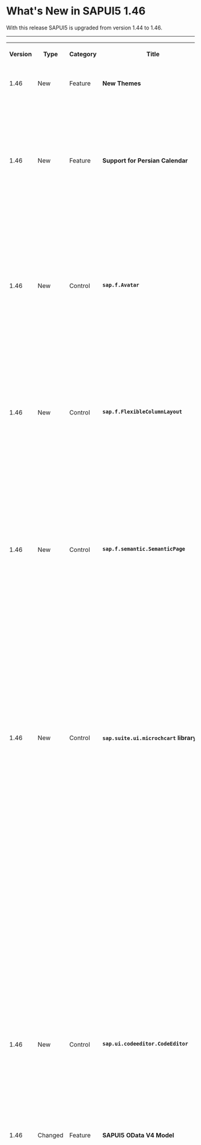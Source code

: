 <!-- loio6307539826e946eda7b619f2e679569a -->

# What's New in SAPUI5 1.46

With this release SAPUI5 is upgraded from version 1.44 to 1.46.

** **


<table>
<tr>
<th valign="top">

Version



</th>
<th valign="top">

Type



</th>
<th valign="top">

Category



</th>
<th valign="top">

Title



</th>
<th valign="top">

Description



</th>
<th valign="top">

Action



</th>
<th valign="top">

Available as of



</th>
</tr>
<tr>
<td valign="top">

 1.46 



</td>
<td valign="top">

 New 



</td>
<td valign="top">

 Feature 



</td>
<td valign="top">

 **New Themes** 



</td>
<td valign="top">

**New Themes**

The High Contrast White \(HCW\) and High Contrast Black \(HCB\) themes \(`sap_belize_hcw` / `sap_belize_hcb`\) are now delivered with all SAP Fiori-related libraries. They offer a better visual experience for people with visual impairments. For more information, see [Accessibility](../04_Essentials/accessibility-322f55d.md).

<sub>New•Feature•Info Only•1.46</sub>



</td>
<td valign="top">

 Info Only



</td>
<td valign="top">

2017-05-04



</td>
</tr>
<tr>
<td valign="top">

 1.46 



</td>
<td valign="top">

 New 



</td>
<td valign="top">

 Feature 



</td>
<td valign="top">

 **Support for Persian Calendar** 



</td>
<td valign="top">

**Support for Persian Calendar**

All our controls now support the Persian calendar. The Persian calendar is also sometimes referred to as "Solar Hijri", "Iranian" or "Farsi" calendar.

The Persian calendar year begins around March 21st of each Gregorian year and ends at around March 20th of the following year. To convert the Persian calendar years into the equivalent Gregorian year, add 621 or 622 years to the Persian calendar year depending on whether the Persian calendar year has begun or not.

 ![](images/WhatsNew_146_Persian_Calendar_bbe5a6a.png) 

<sub>New•Feature•Info Only•1.46</sub>



</td>
<td valign="top">

 Info Only 



</td>
<td valign="top">

2017-05-04



</td>
</tr>
<tr>
<td valign="top">

 1.46 



</td>
<td valign="top">

 New 



</td>
<td valign="top">

 Control 



</td>
<td valign="top">

 **`sap.f.Avatar`** 



</td>
<td valign="top">

**`sap.f.Avatar`**

**`sap.f.Avatar`** is an SAP Fiori 2.0 image-like control that has different display options for representing images, initials, and icons. It allows the usage of different content, shapes, and sizes depending on the use case.

 ![](images/WhatsNew_146_Avatar1_b6de75d.png) 

There are several predefined sizes, as well as an option to set a custom size.

 ![](images/WhatsNew_146_Avatar2_9127c43.png) 

For more information, see the [API Reference](https://ui5.sap.com/#/api/sap.f.Avatar) and the [Sample](https://ui5.sap.com/#/entity/sap.m.Avatar/sample/sap.m.sample.Avatar).

<sub>New•Control•Info Only•1.46</sub>



</td>
<td valign="top">

 Info Only 



</td>
<td valign="top">

2017-05-04



</td>
</tr>
<tr>
<td valign="top">

 1.46 



</td>
<td valign="top">

 New 



</td>
<td valign="top">

 Control 



</td>
<td valign="top">

 **`sap.f.FlexibleColumnLayout`** 



</td>
<td valign="top">

**`sap.f.FlexibleColumnLayout`**

This control represents the new SAP Fiori 2.0 base layout for an app. It implements the master-detail-detail paradigm by displaying up to three pages in separate columns. The columns are referred to as `Begin`, `Mid`, and `End`, and their width is variable depending on the current layout.

There are several possible layouts that can be changed with the control's API, and also by the user with navigation arrows.

 ![](images/WhatsNew_146_FlexibleColumnLayout_2d2dc78.png) 

For more information, see [Building an App with the Flexible Column Layout and Related Classes](../10_More_About_Controls/building-an-app-with-the-flexible-column-layout-and-related-classes-59a0e11.md), the [API Reference](https://ui5.sap.com/#/api/sap.f.FlexibleColumnLayout), and the [Sample](https://ui5.sap.com/#/entity/sap.f.FlexibleColumnLayout/sample/sap.f.sample.FlexibleColumnLayoutSimple).

<sub>New•Control•Info Only•1.46</sub>



</td>
<td valign="top">

 Info Only 



</td>
<td valign="top">

2017-05-04



</td>
</tr>
<tr>
<td valign="top">

 1.46 



</td>
<td valign="top">

 New 



</td>
<td valign="top">

 Control 



</td>
<td valign="top">

 **`sap.f.semantic.SemanticPage`** 



</td>
<td valign="top">

**`sap.f.semantic.SemanticPage`**

This new SAP Fiori 2.0 control represents an enhanced `sap.f.DynamicPage` that contains controls with semantic-specific meaning. You can set different actions using the available aggregations, and the `sap.f.semantic.SemanticPage` will automatically position them in dedicated sections of the title or the footer of the page, facilitating the implementation of the SAP Fiori 2.0 design guidelines.

   
  
**Different types of actions in the title positioned in a predefined order**

 ![](images/WhatsNew_146_SemanticPage1_12fc656.png "Different types of actions in the title positioned in a
									predefined order") 

   
  
**Different types of actions in the footer’s right and left areas, positioned in a predefined order**

 ![](images/WhatsNew_146_SemanticPage2_57b825f.png "Different types of actions in the footer’s right and left
									areas, positioned in a predefined order") 

For more information, see the [API Reference](https://ui5.sap.com/#/api/sap.f.semantic.SemanticPage) and the [Sample](https://ui5.sap.com/#/entity/sap.f.semantic.SemanticPage/sample/sap.f.sample.SemanticPageFreeStyle).

<sub>New•Control•Info Only•1.46</sub>



</td>
<td valign="top">

 Info Only 



</td>
<td valign="top">

2017-05-04



</td>
</tr>
<tr>
<td valign="top">

 1.46 



</td>
<td valign="top">

 New 



</td>
<td valign="top">

 Control 



</td>
<td valign="top">

 **`sap.suite.ui.microchcart` library** 



</td>
<td valign="top">

**`sap.suite.ui.microchcart` library**

The following new, interactive charts are available and have been designed especially for analytical applications:

-   The `sap.suite.ui.microchcart.InteractiveDonutChart` control visualizes the data \(only positive values\) as segments of a donut and provides the corresponding details as a legend in the control. You can interact with both the legend and the donut for selection actions that are synchronized between the legend and the donut.

     ![](images/WhatsNew_146_Interactive_Donut_6b80911.png) 

    For more information, see the [API Reference](https://ui5.sap.com/#/api/sap.suite.ui.microchart.InteractiveDonutChart) and the [Sample](https://ui5.sap.com/#/entity/sap.suite.ui.microchart.InteractiveDonutChart/sample/sap.suite.ui.microchart.sample.InteractiveDonutChart).

-   The `sap.suite.ui.microchcart.InteractiveBarChart` control visualizes the data as horizontal bars upon which the user can interact for actions based on the selection. The data can be displayed as a positive or negative value with a divider for separating these values.

     ![](images/WhatsNew_146_Interactive_Bar_Chart_a25b069.png) 

    For more information, see the [API Reference](https://ui5.sap.com/#/api/sap.suite.ui.microchart.InteractiveBarChart) and the [Sample](https://ui5.sap.com/#/entity/sap.suite.ui.microchart.InteractiveBarChart/sample/sap.suite.ui.microchart.sample.InteractiveBarChart).

-   The `sap.suite.ui.microchcart.InteractiveLineChart` control visualizes the data with connected points of a continuous set of dates or events with which the user can interact and trigger selection actions. The data can be displayed as a positive or negative value or both. The divider for separating these values changes respective to the values.

     ![](images/WhatsNew_146_Interactive_Line_Chart_527460b.png) 

    For more information, see the [API Reference](https://ui5.sap.com/#/api/sap.suite.ui.microchart.InteractiveLineChart) and the [Sample](https://ui5.sap.com/#/entity/sap.suite.ui.microchart.InteractiveLineChart/sample/sap.suite.ui.microchart.sample.InteractiveLineChart).


<sub>New•Control•Info Only•1.46</sub>



</td>
<td valign="top">

 Info Only 



</td>
<td valign="top">

2017-05-04



</td>
</tr>
<tr>
<td valign="top">

 1.46 



</td>
<td valign="top">

 New 



</td>
<td valign="top">

 Control 



</td>
<td valign="top">

 **`sap.ui.codeeditor.CodeEditor`** 



</td>
<td valign="top">

**`sap.ui.codeeditor.CodeEditor`**

You can use this control to visualize source code of various types, with syntax highlighting and line numbers, in edit and read-only mode, for example, in scenarios where you want the user to inspect and edit source code. The `CodeEditor` is a wrapper control for the open-source *Ace* code editor \(see [https://ace.c9.io](https://ace.c9.io)\). For more information, see the [API Reference](https://ui5.sap.com/#/api/sap.ui.codeeditor.CodeEditor) and the [Sample](https://ui5.sap.com/#/entity/sap.ui.codeeditor.CodeEditor/sample/sap.ui.codeeditor.sample.CodeEditor).

<sub>New•Control•Info Only•1.46</sub>



</td>
<td valign="top">

 Info Only 



</td>
<td valign="top">

2017-05-04



</td>
</tr>
<tr>
<td valign="top">

 1.46 



</td>
<td valign="top">

 Changed 



</td>
<td valign="top">

 Feature 



</td>
<td valign="top">

 **SAPUI5 OData V4 Model** 



</td>
<td valign="top">

**SAPUI5 OData V4 Model**

The new version of the SAPUI5 OData V4 model now supports the following features:

-   Changing query options on `sap.ui.model.odata.v4.ODataListBinding` and `sap.ui.model.odata.v4.ODataContextBinding`

-   Requesting `$count` system query option on `sap.ui.model.odata.v4.ODataListBinding`

-   Accessing value lists

-   Forwarding the `$search` system query option

-   Branching from OData V4 model into metadata using the hash \(`#`\) character \(see [sap.ui.model.odata.v4.Context\#getObject\(\)](https://ui5.sap.com/#/api/sap.ui.model.odata.v4.ODataModel/methods/createBindingContext)\) in `template:with`


> ### Caution:  
> **Incompatibility Due to Bug Fix**
> 
> The following bug has been reported: If you call the [sap.ui.model.odata.v4.Context\#getObject\(\)](https://ui5.sap.com/#/api/sap.ui.model.odata.v4.Context/methods/getObject) or the [sap.ui.model.odata.v4.Context\#requestObject\(\)](https://ui5.sap.com/#/api/sap.ui.model.odata.v4.Context/methods/requestObject) methods without a parameter, the expected and documented behavior is that the same result is returned as if the parameter `sPath=""` had been specified. Due to the bug, however, the return value wraps the expected output that can then only be accessed via `.value[0]`, for example `oContext.getObject().value[0]`.
> 
> **If you have used this workaround, your application will break starting with SAPUI5 version 1.44.7.**
> 
> **Solution**: If your application needs to run with both the fixed and unfixed versions of SAPUI5, specify the `sPath=""` parameter, for `sPath` parameter. In both cases, you **must not** use the workaround with `.value[0]` any longer.

> ### Restriction:  
> Due to the limited feature scope of this version of the SAPUI5 OData V4 model, check that all required features are in place before developing applications. Check the detailed documentation of the features, as certain parts of a feature may be missing. While we aim to be compatible with existing controls, some controls might not work due to small incompatibilities compared to `sap.ui.model.odata.(v2.)ODataModel`, or due to missing features in the model \(such as tree binding\). This also applies to Smart Controls \(`sap.ui.comp` library\) and SAP Fiori Elements that do not support the SAPUI5 OData V4 model, as well as controls such as `TreeTable` and `AnalyticalTable`, which are not supported together with the SAPUI5 OData V4 model. The interface for applications has been changed for easier and more efficient use of the model. For a summary of these changes, see [Changes Compared to OData V2 Model](../04_Essentials/changes-compared-to-odata-v2-model-abd4d7c.md).

For more information, see [OData V4 Model](../04_Essentials/odata-v4-model-5de13cf.md), the [API Reference](https://ui5.sap.com/#/api/sap.ui.model.odata.v4), and the [sample](https://ui5.sap.com/#/entity/sap.ui.model.odata.v4.ODataModel).

<sub>Changed•Feature•Info Only•1.46</sub>



</td>
<td valign="top">

 Info Only 



</td>
<td valign="top">

2017-05-04



</td>
</tr>
<tr>
<td valign="top">

 1.46 



</td>
<td valign="top">

 Changed 



</td>
<td valign="top">

 Feature 



</td>
<td valign="top">

 **OData V2 Model** 



</td>
<td valign="top">

**OData V2 Model**

For OData V2 models, the V2 annotation `sap:aggregation-role=”dimension”` is now converted into V4 annotation `"com.sap.vocabularies.Analytics.v1.Dimension" : { "Bool" : "true" }`.

V2 annotation `sap:aggregation-role="measure"` is now converted into V4 annotation `"com.sap.vocabularies.Analytics.v1.Measure" : { "Bool" : "true" }`.

For more information, see [Meta Model for OData V2](../04_Essentials/odata-v2-model-6c47b2b.md#loio341823349ed04df1813197f2a0d71db2) and the [API Reference](https://ui5.sap.com/#/api/sap.ui.model.odata.ODataMetaModel).

<sub>Changed•Feature•Info Only•1.46</sub>



</td>
<td valign="top">

 Info Only 



</td>
<td valign="top">

2017-05-04



</td>
</tr>
<tr>
<td valign="top">

 1.46 



</td>
<td valign="top">

 Changed 



</td>
<td valign="top">

 Feature 



</td>
<td valign="top">

 **One Page Acceptance Tests \(OPA5\)** 



</td>
<td valign="top">

**One Page Acceptance Tests \(OPA5\)**

The new `LabelFor` matcher checks if a given control is associated with the `sap.m.Label` control by their `labelFor` property. You can use it when searching by the text property or by the `i18n` key of the `sap.m.Label` control. For more information, see [Cookbook for OPA5](../04_Essentials/cookbook-for-opa5-ce4b180.md), the [API Reference](https://ui5.sap.com/#/api/sap.ui.test.matchers.LabelFor), and the [Sample](https://ui5.sap.com/#/entity/sap.ui.test.matchers/sample/sap.ui.core.sample.matcher.LabelFor).

<sub>Changed•Feature•Info Only•1.46</sub>



</td>
<td valign="top">

 Info Only 



</td>
<td valign="top">

2017-05-04



</td>
</tr>
<tr>
<td valign="top">

 1.46 



</td>
<td valign="top">

 Changed 



</td>
<td valign="top">

 Feature 



</td>
<td valign="top">

 **UI Adaptation at Runtime \(RTA\): SAP Fiori 2.0 design** 



</td>
<td valign="top">

**UI Adaptation at Runtime \(RTA\): SAP Fiori 2.0 design**

RTA with the SAP Fiori 2.0 design provides a fresh look and better user experience for key users when adapting the UI. For more information, see [SAPUI5 Flexibility: Enable Your App for UI Adaptation](../05_Developing_Apps/sapui5-flexibility-enable-your-app-for-ui-adaptation-f1430c0.md).

 ![](images/WhatsNew_146_RTA_dcde323.png) 

<sub>Changed•Feature•Info Only•1.46</sub>



</td>
<td valign="top">

 Info Only 



</td>
<td valign="top">

2017-05-04



</td>
</tr>
<tr>
<td valign="top">

 1.46 



</td>
<td valign="top">

 Changed 



</td>
<td valign="top">

 Control 



</td>
<td valign="top">

 **`sap.gantt`** 



</td>
<td valign="top">

**`sap.gantt`**

-   **Timeline Zooming with Mouse Wheel**: When you hover the mouse over a specific location in the chart area, you can scroll the mouse wheel while holding the  [Ctrl\] + [Shift\]  keys to zoom in and out using the mouse pointer location as the zoom center.

-   **Zoom Strategies Enhanced**: The zoom strategies have been enhanced to allow for flexible zooming control. The interface includes a base class of `AxisTimeStrategyBase` and three default implementations. For more information, see the [API Reference](https://ui5.sap.com/#/api/sap.gantt.axistime.AxisTimeStrategyBase) and the [Sample](https://ui5.sap.com/#/entity/sap.gantt.GanttChartContainer/sample/sap.gantt.sample.BasicGanttChart).

-   **Automatic Scrolling**: When you drag a shape near the border of the Gantt chart, the timeline automatically scrolls to follow the shape position. The scrolling works both horizontally and vertically.


<sub>Changed•Control•Info Only•1.46</sub>



</td>
<td valign="top">

 Info Only 



</td>
<td valign="top">

2017-05-04



</td>
</tr>
<tr>
<td valign="top">

 1.46 



</td>
<td valign="top">

 Changed 



</td>
<td valign="top">

 Control 



</td>
<td valign="top">

 **`sap.m.ComboBox`** 



</td>
<td valign="top">

**`sap.m.ComboBox`**

-   The value state error message is now visible above all list items in the dropdown list of the `sap.m.ComboBox`. This improves the usability on mobile devices \(tablets and phones\).

-   When the `ComboBox` displays two columns \(for example, key and value\), you can search and filter for matching strings in both columns. This is enabled with the `filterSecondaryValues` property. For more information, see the [API Reference](https://ui5.sap.com/#/api/sap.m.ComboBox/methods/getFilterSecondaryValues) and the [Sample](https://ui5.sap.com/#/entity/sap.m.ComboBox/sample/sap.m.sample.ComboBoxSearchBoth).


<sub>Changed•Control•Info Only•1.46</sub>



</td>
<td valign="top">

 Info Only 



</td>
<td valign="top">

2017-05-04



</td>
</tr>
<tr>
<td valign="top">

 1.46 



</td>
<td valign="top">

 Changed 



</td>
<td valign="top">

 Control 



</td>
<td valign="top">

 **`sap.m.DatePicker`** 



</td>
<td valign="top">

**`sap.m.DatePicker`**

We have introduced a new `navigate` event. While navigating in the calendar popup of the `sap.m.DatePicker`, you can now receive an event containing the first and the last dates that are currently visible. You can use this information for lazy loading of special dates. For more information, see the [API Reference](https://ui5.sap.com/#/api/sap.m.DatePicker/events/navigate).

<sub>Changed•Control•Info Only•1.46</sub>



</td>
<td valign="top">

 Info Only 



</td>
<td valign="top">

2017-05-04



</td>
</tr>
<tr>
<td valign="top">

 1.46 



</td>
<td valign="top">

 Changed 



</td>
<td valign="top">

 Control 



</td>
<td valign="top">

 **`sap.m.GenericTile`** 



</td>
<td valign="top">

**`sap.m.GenericTile`**

The new `Actions` `scope` property was added to provide an editing option for the `GenericTile` control when included on a Web page, for example, on the SAP Fiori launchpad. It is aligned explicitly with the interaction design of the SAP Fiori launchpad’s *Edit* mode. Both the `sap.m.GenericTile` and `sap.m.SlideTile` controls have been extended with this feature. You use the new `scope` property to switch the visual representation of the `GenericTile` or `SlideTile` on a Web page from the `Display` scope to the `Actions` scope. For more information, see the [API Reference](https://ui5.sap.com/#/api/sap.m.GenericTile) and the [Sample](https://ui5.sap.com/#/entity/sap.m.GenericTile/sample/sap.m.sample.GenericTileLineMode).

<sub>Changed•Control•Info Only•1.46</sub>



</td>
<td valign="top">

 Info Only 



</td>
<td valign="top">

2017-05-04



</td>
</tr>
<tr>
<td valign="top">

 1.46 



</td>
<td valign="top">

 Changed 



</td>
<td valign="top">

 Control 



</td>
<td valign="top">

 **`sap.m.Input`** 



</td>
<td valign="top">

**`sap.m.Input`**

**`sap.m.Input`** and all inheriting controls now allow filtering and searching in two or more columns. Matching is done only on the initial character and the matching sequence is displayed in bold in the suggestion list.

 ![](images/WhatsNew_146_Input_f31e644.png) 

For more information, see the [Sample](https://ui5.sap.com/#/entity/sap.m.Input/sample/sap.m.sample.InputAssistedTwoValues).

<sub>Changed•Control•Info Only•1.46</sub>



</td>
<td valign="top">

 Info Only 



</td>
<td valign="top">

2017-05-04



</td>
</tr>
<tr>
<td valign="top">

 1.46 



</td>
<td valign="top">

 Changed 



</td>
<td valign="top">

 Control 



</td>
<td valign="top">

 **`sap.m.MessageBox`** 



</td>
<td valign="top">

**`sap.m.MessageBox`**

**`sap.m.MessageBox`** can now hold and display formatted text \(`sap.m.FormattedText`\) and JSON content. This allows you to display message boxes with complex content. For more information, see the [Sample](https://ui5.sap.com/#/entity/sap.m.MessageBox/sample/sap.m.sample.MessageBoxInfo).

<sub>Changed•Control•Info Only•1.46</sub>



</td>
<td valign="top">

 Info Only 



</td>
<td valign="top">

2017-05-04



</td>
</tr>
<tr>
<td valign="top">

 1.46 



</td>
<td valign="top">

 Changed 



</td>
<td valign="top">

 Control 



</td>
<td valign="top">

 **`sap.m.MultiComboBox`** 



</td>
<td valign="top">

**`sap.m.MultiComboBox`**

The delay for text validation in the `sap.m.MultiComboBox` has been changed in order to react correctly to special inputs in non-Latin languages \(for example, Chinese\).

<sub>Changed•Control•Info Only•1.46</sub>



</td>
<td valign="top">

 Info Only 



</td>
<td valign="top">

2017-05-04



</td>
</tr>
<tr>
<td valign="top">

 1.46 



</td>
<td valign="top">

 Changed 



</td>
<td valign="top">

 Control 



</td>
<td valign="top">

 **`sap.m.MultiInput`** 



</td>
<td valign="top">

**`sap.m.MultiInput`**

**`sap.m.MultiInput`** has been refactored to improve performance and accessibility. The `tokenChange()` event is deprecated and replaced with the new `tokenUpdate()`. For more information, see the [API Reference](https://ui5.sap.com/#/api/sap.m.MultiInput/events/tokenUpdate).

<sub>Changed•Control•Info Only•1.46</sub>



</td>
<td valign="top">

 Info Only 



</td>
<td valign="top">

2017-05-04



</td>
</tr>
<tr>
<td valign="top">

 1.46 



</td>
<td valign="top">

 Changed 



</td>
<td valign="top">

 Control 



</td>
<td valign="top">

 **`sap.m.NotificationListItem / sap.m.NotificationListGroup`** 



</td>
<td valign="top">

**`sap.m.NotificationListItem / sap.m.NotificationListGroup`**

We have implemented several new features:

-   When the maximum number of notifications is reached, a message is shown on the bottom of the `NotificationListGroup` notifying the user about additional notifications that are hidden.

     ![](images/WhatsNew_146_NotificationListMore_4387085.png) 

-   Action buttons have been moved from the footer of the `NotificationListItem` to the header to improve usability.

     ![](images/WhatsNew_146_NoficiationActions_2b1c9e0.png) 


For more information, see the samples [Notification List Item](https://ui5.sap.com/#/entity/sap.m.NotificationListItem/sample/sap.m.sample.NotificationListItem) and [Notification List Group with Max Number of Notifications Reached](https://ui5.sap.com/#/entity/sap.m.NotificationListGroup/sample/sap.m.sample.MaxNumberOfNotificationsReached). 

<sub>Changed•Control•Info Only•1.46</sub>



</td>
<td valign="top">

 Info Only 



</td>
<td valign="top">

2017-05-04



</td>
</tr>
<tr>
<td valign="top">

 1.46 



</td>
<td valign="top">

 Changed 



</td>
<td valign="top">

 Control 



</td>
<td valign="top">

 **`sap.m.PlanningCalendar`** 



</td>
<td valign="top">

**`sap.m.PlanningCalendar`**

We have introduced a new `rowHeaderClick` event. You can now receive an event when a row header of the `sap.m.PlanningCalendar` is clicked. For more information, see the [API Reference](https://ui5.sap.com/#/api/sap.m.PlanningCalendar/events/rowHeaderClick).

<sub>Changed•Control•Info Only•1.46</sub>



</td>
<td valign="top">

 Info Only 



</td>
<td valign="top">

2017-05-04



</td>
</tr>
<tr>
<td valign="top">

 1.46 



</td>
<td valign="top">

 Changed 



</td>
<td valign="top">

 Control 



</td>
<td valign="top">

 **`sap.m.QuickView / sap.m.QuickViewCard`** 



</td>
<td valign="top">

**`sap.m.QuickView / sap.m.QuickViewCard`**

**`sap.m.QuickView`** and **`sap.m.QuickViewCard`** have a new parameter called `navOrigin` that improves the navigation when you use data binding. The new parameter is set in the `navigate` and `afterNavigate` events and holds a link to the originating card. For more information, see the [API Reference](https://ui5.sap.com/#/api/sap.m.QuickViewBase/events/afterNavigate).

<sub>Changed•Control•Info Only•1.46</sub>



</td>
<td valign="top">

 Info Only 



</td>
<td valign="top">

2017-05-04



</td>
</tr>
<tr>
<td valign="top">

 1.46 



</td>
<td valign="top">

 Changed 



</td>
<td valign="top">

 Control 



</td>
<td valign="top">

 **`sap.m.Slider / sap.m.RangeSlider`** 



</td>
<td valign="top">

**`sap.m.Slider / sap.m.RangeSlider`**

**`sap.m.Slider`** and **`sap.m.RangeSlider`** can display labels for tick marks. The labels are defined and represented as a `sap.m.ResponsiveScale`, which is logically decoupled from the slider. For more information, see the [API Reference](https://ui5.sap.com/#/api/sap.m.ResponsiveScale) and the [Sample](https://ui5.sap.com/#/entity/sap.m.Slider/sample/sap.m.sample.Slider).

 ![](images/WhatsNew_146_Slider_b11c763.png) 

<sub>Changed•Control•Info Only•1.46</sub>



</td>
<td valign="top">

 Info Only 



</td>
<td valign="top">

2017-05-04



</td>
</tr>
<tr>
<td valign="top">

 1.46 



</td>
<td valign="top">

 Changed 



</td>
<td valign="top">

 Control 



</td>
<td valign="top">

 **`sap.m.Table`** 



</td>
<td valign="top">

**`sap.m.Table`**

Screen reader support for `sap.m.Table` has been improved. For more information, see the [API Reference](https://ui5.sap.com/#/api/sap.m.Table).

<sub>Changed•Control•Info Only•1.46</sub>



</td>
<td valign="top">

 Info Only 



</td>
<td valign="top">

2017-05-04



</td>
</tr>
<tr>
<td valign="top">

 1.46 



</td>
<td valign="top">

 Changed 



</td>
<td valign="top">

 Control 



</td>
<td valign="top">

 **`sap.m.UploadCollection`** 



</td>
<td valign="top">

**`sap.m.UploadCollection`**

To add an item to the upload list, you can also use drag & drop on your desktop or tablet. This feature is available in both the *Instant Upload* and *Upload Pending* scenarios. For more information, see the [API Reference](https://ui5.sap.com/#/api/sap.m.UploadCollection) and the [Samples](https://ui5.sap.com/#/entity/sap.m.UploadCollection).

<sub>Changed•Control•Info Only•1.46</sub>



</td>
<td valign="top">

 Info Only 



</td>
<td valign="top">

2017-05-04



</td>
</tr>
<tr>
<td valign="top">

 1.46 



</td>
<td valign="top">

 Changed 



</td>
<td valign="top">

 Control 



</td>
<td valign="top">

 **`sap.suite.ui.commons.Timeline`** 



</td>
<td valign="top">

**`sap.suite.ui.commons.Timeline`**

-   With the new `groupByType` property, you can group timeline posts by a time period. This includes grouping posts by year, quarter, month, week, or day. You can also specify a custom grouping function using the `setCustomGrouping` method.

-   Using the `lazyLoading` property, you can set the timeline to load new posts automatically as the user scrolls along the timeline axis.


 For more information, see the [API Reference](https://ui5.sap.com/#/api/sap.suite.ui.commons.Timeline) and the [Samples](https://ui5.sap.com/#/entity/sap.suite.ui.commons.Timeline). 

<sub>Changed•Control•Info Only•1.46</sub>



</td>
<td valign="top">

 Info Only 



</td>
<td valign="top">

2017-05-04



</td>
</tr>
<tr>
<td valign="top">

 1.46 



</td>
<td valign="top">

 Changed 



</td>
<td valign="top">

 Control 



</td>
<td valign="top">

 **`sap.ui.comp` \(smart controls\)** 



</td>
<td valign="top">

**`sap.ui.comp` \(smart controls\)**

The samples in the Demo Kit have been enhanced for the `SmartField`, `SmartLink` , and `FilterBar` controls.

<sub>Changed•Control•Info Only•1.46</sub>



</td>
<td valign="top">

 Info Only 



</td>
<td valign="top">

2017-05-04



</td>
</tr>
<tr>
<td valign="top">

 1.46 



</td>
<td valign="top">

 Changed 



</td>
<td valign="top">

 Control 



</td>
<td valign="top">

 **`sap.ui.comp.smartfield.SmartField`** 



</td>
<td valign="top">

**`sap.ui.comp.smartfield.SmartField`**

-   Numeric values for annotation `sap:display-format` or `com.sap.vocabularies.Common.v1.IsDigitSequence` \(v4 annotation\) are now displayed without leading zeros, if the annotation is of type `string` and `sap:display-format="NonNegative"`.

-   Email, phone number, and URL annotations are now supported \(`com.sap.vocabularies.Communication.v1.IsEmailAddress`, `com.sap.vocabularies.Communication.v1.IsPhoneNumber`, `Org.OData.Core.V1.IsUrl`\). If you choose the relevant link for each of these annotations, it takes you directly to the required application , for example, the email application on your device for the email annotation.

-   `com.sap.vocabularies.Common.v1.ValueListWithFixedValues` is now supported \(v4 annotation\) and replaces the existing v2 annotation `sap:value-list="fixed-values"`.


For more information, see the [API Reference](https://ui5.sap.com/#/api/sap.ui.comp.smartfield.SmartField) and the [Samples](https://ui5.sap.com/#/entity/sap.ui.comp.smartfield.SmartField/samples).

<sub>Changed•Control•Info Only•1.46</sub>



</td>
<td valign="top">

 Info Only 



</td>
<td valign="top">

2017-05-04



</td>
</tr>
<tr>
<td valign="top">

 1.46 



</td>
<td valign="top">

 Changed 



</td>
<td valign="top">

 Control 



</td>
<td valign="top">

 **`sap.ui.comp.SmartFilterBar`** 



</td>
<td valign="top">

**`sap.ui.comp.SmartFilterBar`**

`DateRangeType` now allows for a more sophisticated handling of dates by providing a popover for the field with additional functions, such as a typeahead feature.

 ![](images/WhatsNew_146_SmartFilterBar_29921c4.png) 

For more information, see the [API Reference](https://ui5.sap.com/#/api/sap.ui.comp.smartfilterbar.SmartFilterBar) and the [Samples](https://ui5.sap.com/#/entity/sap.ui.comp.smartcontrols).

<sub>Changed•Control•Info Only•1.46</sub>



</td>
<td valign="top">

 Info Only 



</td>
<td valign="top">

2017-05-04



</td>
</tr>
<tr>
<td valign="top">

 1.46 



</td>
<td valign="top">

 Changed 



</td>
<td valign="top">

 Control 



</td>
<td valign="top">

 **`sap.ui.comp.SmartLink`** 



</td>
<td valign="top">

**`sap.ui.comp.SmartLink`**

You can now restore the previous state of a list of selected links under *Define Links*. For more information, see the [API Reference](https://ui5.sap.com/#/api/sap.ui.comp.navpopover.SmartLink) and the [Sample](https://ui5.sap.com/#/entity/sap.ui.comp.navpopover.SmartLink/sample/sap.ui.comp.sample.smartlink.example_08). 

<sub>Changed•Control•Info Only•1.46</sub>



</td>
<td valign="top">

 Info Only 



</td>
<td valign="top">

2017-05-04



</td>
</tr>
<tr>
<td valign="top">

 1.46 



</td>
<td valign="top">

 Changed 



</td>
<td valign="top">

 Control 



</td>
<td valign="top">

 **`sap.ui.comp.smarttable.SmartTable`** 



</td>
<td valign="top">

**`sap.ui.comp.smarttable.SmartTable`**

You can now highlight items, for example to indicate an error. For more information, see the [API Reference](https://ui5.sap.com/#/api/sap.ui.comp.smarttable.SmartTable).

<sub>Changed•Control•Info Only•1.46</sub>



</td>
<td valign="top">

 Info Only 



</td>
<td valign="top">

2017-05-04



</td>
</tr>
<tr>
<td valign="top">

 1.46 



</td>
<td valign="top">

 Changed 



</td>
<td valign="top">

 Control 



</td>
<td valign="top">

 **`sap.ui.layout.form.Form`** 



</td>
<td valign="top">

**`sap.ui.layout.form.Form`**

The samples in the Demo Kit have been improved.

<sub>Changed•Control•Info Only•1.46</sub>



</td>
<td valign="top">

 Info Only 



</td>
<td valign="top">

2017-05-04



</td>
</tr>
<tr>
<td valign="top">

 1.46 



</td>
<td valign="top">

 Changed 



</td>
<td valign="top">

 Control 



</td>
<td valign="top">

 **`sap.ui.table.*`** 



</td>
<td valign="top">

**`sap.ui.table.*`**

-   Keyboard navigation has been enhanced for *Edit* mode.

-   You can now define row-specific actions, such as navigation. The actions remain available on the right even when you scroll horizontally.


 For more information, see the [API Reference](https://ui5.sap.com/#/api/sap.ui.Table) and the [Sample](https://ui5.sap.com/#/entity/sap.ui.table.Table/sample/sap.ui.table.sample.RowAction). 

<sub>Changed•Control•Info Only•1.46</sub>



</td>
<td valign="top">

 Info Only 



</td>
<td valign="top">

2017-05-04



</td>
</tr>
<tr>
<td valign="top">

 1.46 



</td>
<td valign="top">

 Changed 



</td>
<td valign="top">

 SAP Fiori Elements 



</td>
<td valign="top">

 **SAP Fiori Elements** 



</td>
<td valign="top">

**SAP Fiori Elements**

**List Report and Object Page**

General Features:

-   Direct links from fields

    Using the `DataFieldWithIntentBasedNavigation` annotation, fields can now link directly to a specific action of a semantic object instead of using the smart link popup. For more information, see [Configuring External Navigation](../06_SAP_Fiori_Elements/configuring-external-navigation-1d4a0f9.md).

-   Navigation targets

    Table toolbar actions for intent-based navigation are now displayed or hidden based on the availability of the navigation target on the current platform.

-   Navigation at row level

    In grid and analytical tables, users can now navigate to the object page, at row level. The *Show Detail* button has been removed for these tables. For more information, see [Tables](../06_SAP_Fiori_Elements/tables-c0f6592.md).


Object Page View:

-   Performance optimization for side effects

    Previously, if no side effect annotation was specified, the whole object page was refreshed upon a change. Now, if there is no side effect annotation, the page is not refreshed automatically. This system behavior optimizes performance. For backward compatibility reasons, you have to enable the new system behavior in the application descriptor. For more information, see [Using Global Side Effects](../06_SAP_Fiori_Elements/using-global-side-effects-955ae31.md).

-   Form actions

    You can now add form actions to toolbars in object page facets. The following actions are supported:

    -   `DateFieldForActions`

    -   `DateFieldForIntentBasedNavigation`

    -   Custom actions using an extension point


    For more information, see [Adding Action Buttons to Forms in Sections](../06_SAP_Fiori_Elements/adding-action-buttons-to-forms-in-sections-e64efda.md) and [Adding Custom Actions Using Extension Points](../06_SAP_Fiori_Elements/adding-custom-actions-using-extension-points-7619517.md).

-   Contact information

    Quickviews with contact details can now also be displayed in forms and tables. For more information, see [Form Facet](../06_SAP_Fiori_Elements/form-facet-ff0ae0b.md).

-   Create and edit mode usability

    In create and edit draft mode, subitem object pages contain an *Apply* action in the footer. This action concludes the current create or edit activity, saves the draft, and navigates one step up in the object hierarchy. For more information, see [Draft Handling](../06_SAP_Fiori_Elements/draft-handling-ed9aa41.md).


List Report View:

-   Tree table

    You can now use tree tables in the list report page. Note that you can use this table type only in apps for ready-only scenarios. For more information, see [Tables](../06_SAP_Fiori_Elements/tables-c0f6592.md).


**Overview Pages \(OVP\)**

Overview pages have been enhanced with the following features:

-   **Custom Breakout Filters**

    You can now use custom breakout filters to add custom filters of your choice. You can also define custom controls for implementing custom filters. For more information, see [Configuring the Global Filter](../06_SAP_Fiori_Elements/configuring-the-global-filter-73d9693.md).

-   **Passing Sorting Parameters from OVP to an SAP Fiori Elements App**

    You can now pass sort order parameters when you navigate from OVP to an external SAP Fiori elements application. For more information, see [Configuring Sort Properties](../06_SAP_Fiori_Elements/configuring-sort-properties-41af842.md).

-   **Link List Card Enhancement**

    The *Link List* card has been enhanced to align with other overview page cards. It now supports qualifiers in annotations and global filter usage for dynamic data. For more information, see [Link List Cards](../06_SAP_Fiori_Elements/link-list-cards-0326f91.md).

-   **UI Enhancements**

    -   Page loading error messages overlay the entire overview page and appear as a full page message.

    -   The smart filter bar is aligned to match the width of cards.

    -   The content area in list cards and bar chart list cards is now flexible and responsive.

    -   The text area truncates based on the length of the values.

    -   Support for Belize theme for overview page applications. Using the SAP UI theme designer you can customize your application styles.



<sub>Changed•SAP Fiori Elements•Info Only•1.46</sub>



</td>
<td valign="top">

 Info Only 



</td>
<td valign="top">

2017-05-04



</td>
</tr>
<tr>
<td valign="top">

 1.46 



</td>
<td valign="top">

 Changed 



</td>
<td valign="top">

 Feature 



</td>
<td valign="top">

 **Demo Kit Improvements** 



</td>
<td valign="top">

**Demo Kit Improvements**

-   You can now switch the *Samples* to the new *High Contrast White* theme from the *Settings* menu.

-   We reworked the landing page for the *Demo Apps* in the Demo Kit. It now features and highlights demo apps in multiple categories, and tests and related documentation chapters are now linked. Check it out at [Demo Apps](https://ui5.sap.com/#demoapps).

-   New and reworked demo apps:

    -   *Browse Orders*: A new master-detail app with features for browsing orders

         ![](images/WhatsNew_146_Demo_App_67c3046.png) 

    -   *RTA \(FLP\)*: UI Adaptation at Runtime \(RTA\) with SAP Fiori 2.0 design with SAP Fiori launchpad features

        For more information, see [SAPUI5 Flexibility: Enable Your App for UI Adaptation](../05_Developing_Apps/sapui5-flexibility-enable-your-app-for-ui-adaptation-f1430c0.md).

         ![](images/WhatsNew_146_RTA_2_8d62690.png) 

    -   *Shop Administrator*: The tool page demo app has been completely renovated and now showcases a shop administration scenario with controls from the `sap.tnt`, `sap.ui.layout`, and `sap.suite.ui` library.

         ![](images/WhatsNew_146_ShopAdmin_a053afd.png) 



<sub>Changed•Feature•Info Only•1.46</sub>



</td>
<td valign="top">

 Info Only 



</td>
<td valign="top">

2017-05-04



</td>
</tr>
</table>

**Related Information**  


[What's New in SAPUI5 1.110](what-s-new-in-sapui5-1-110-71a855c.md "With this release SAPUI5 is upgraded from version 1.109 to 1.110.")

[What's New in SAPUI5 1.109](what-s-new-in-sapui5-1-109-3264bd2.md "With this release SAPUI5 is upgraded from version 1.108 to 1.109.")

[What's New in SAPUI5 1.108](what-s-new-in-sapui5-1-108-66e33f0.md "With this release SAPUI5 is upgraded from version 1.107 to 1.108.")

[What's New in SAPUI5 1.107](what-s-new-in-sapui5-1-107-d4ff916.md "With this release SAPUI5 is upgraded from version 1.106 to 1.107.")

[What's New in SAPUI5 1.106](what-s-new-in-sapui5-1-106-5b497b0.md "With this release SAPUI5 is upgraded from version 1.105 to 1.106.")

[What's New in SAPUI5 1.105](what-s-new-in-sapui5-1-105-4d6c00e.md "With this release SAPUI5 is upgraded from version 1.104 to 1.105.")

[What's New in SAPUI5 1.104](what-s-new-in-sapui5-1-104-69e567c.md "With this release SAPUI5 is upgraded from version 1.103 to 1.104.")

[What's New in SAPUI5 1.103](what-s-new-in-sapui5-1-103-0e98c76.md "With this release SAPUI5 is upgraded from version 1.102 to 1.103.")

[What's New in SAPUI5 1.102](what-s-new-in-sapui5-1-102-f038c99.md "With this release SAPUI5 is upgraded from version 1.101 to 1.102.")

[What's New in SAPUI5 1.101](what-s-new-in-sapui5-1-101-7733b00.md "With this release SAPUI5 is upgraded from version 1.100 to 1.101.")

[What's New in SAPUI5 1.100](what-s-new-in-sapui5-1-100-27dec1d.md "With this release SAPUI5 is upgraded from version 1.99 to 1.100.")

[What's New in SAPUI5 1.99](what-s-new-in-sapui5-1-99-4f35848.md "With this release SAPUI5 is upgraded from version 1.98 to 1.99.")

[What's New in SAPUI5 1.98](what-s-new-in-sapui5-1-98-d9f16f2.md "With this release SAPUI5 is upgraded from version 1.97 to 1.98.")

[What's New in SAPUI5 1.97](what-s-new-in-sapui5-1-97-fa0e282.md "With this release SAPUI5 is upgraded from version 1.96 to 1.97.")

[What's New in SAPUI5 1.96](what-s-new-in-sapui5-1-96-7a9269f.md "With this release SAPUI5 is upgraded from version 1.95 to 1.96.")

[What's New in SAPUI5 1.95](what-s-new-in-sapui5-1-95-a1aea67.md "With this release SAPUI5 is upgraded from version 1.94 to 1.95.")

[What's New in SAPUI5 1.94](what-s-new-in-sapui5-1-94-c40f1e6.md "With this release SAPUI5 is upgraded from version 1.93 to 1.94.")

[What's New in SAPUI5 1.93](what-s-new-in-sapui5-1-93-f273340.md "With this release SAPUI5 is upgraded from version 1.92 to 1.93.")

[What's New in SAPUI5 1.92](what-s-new-in-sapui5-1-92-1ef345d.md "With this release SAPUI5 is upgraded from version 1.91 to 1.92.")

[What's New in SAPUI5 1.91](what-s-new-in-sapui5-1-91-0a2bd79.md "With this release SAPUI5 is upgraded from version 1.90 to 1.91.")

[What's New in SAPUI5 1.90](what-s-new-in-sapui5-1-90-91c10c2.md "With this release SAPUI5 is upgraded from version 1.89 to 1.90.")

[What's New in SAPUI5 1.89](what-s-new-in-sapui5-1-89-e56cddc.md "With this release SAPUI5 is upgraded from version 1.88 to 1.89.")

[What's New in SAPUI5 1.88](what-s-new-in-sapui5-1-88-e15a206.md "With this release SAPUI5 is upgraded from version 1.87 to 1.88.")

[What's New in SAPUI5 1.87](what-s-new-in-sapui5-1-87-b506da7.md "With this release SAPUI5 is upgraded from version 1.86 to 1.87.")

[What's New in SAPUI5 1.86](what-s-new-in-sapui5-1-86-4c1c959.md "With this release SAPUI5 is upgraded from version 1.85 to 1.86.")

[What's New in SAPUI5 1.85](what-s-new-in-sapui5-1-85-1d18eb5.md "With this release SAPUI5 is upgraded from version 1.84 to 1.85.")

[What's New in SAPUI5 1.84](what-s-new-in-sapui5-1-84-dc76640.md "With this release SAPUI5 is upgraded from version 1.82 to 1.84.")

[What's New in SAPUI5 1.82](what-s-new-in-sapui5-1-82-3a8dd13.md "With this release SAPUI5 is upgraded from version 1.81 to 1.82.")

[What's New in SAPUI5 1.81](what-s-new-in-sapui5-1-81-f5e2a21.md "With this release SAPUI5 is upgraded from version 1.80 to 1.81.")

[What's New in SAPUI5 1.80](what-s-new-in-sapui5-1-80-8cee506.md "With this release SAPUI5 is upgraded from version 1.79 to 1.80.")

[What's New in SAPUI5 1.79](what-s-new-in-sapui5-1-79-99c4cdc.md "With this release SAPUI5 is upgraded from version 1.78 to 1.79.")

[What's New in SAPUI5 1.78](what-s-new-in-sapui5-1-78-f09b63e.md "With this release SAPUI5 is upgraded from version 1.77 to 1.78.")

[What's New in SAPUI5 1.77](what-s-new-in-sapui5-1-77-c46b439.md "With this release SAPUI5 is upgraded from version 1.76 to 1.77.")

[What's New in SAPUI5 1.76](what-s-new-in-sapui5-1-76-aad03b5.md "With this release SAPUI5 is upgraded from version 1.75 to 1.76.")

[What's New in SAPUI5 1.75](what-s-new-in-sapui5-1-75-5cbb62d.md "With this release SAPUI5 is upgraded from version 1.74 to 1.75.")

[What's New in SAPUI5 1.74](what-s-new-in-sapui5-1-74-c22208a.md "With this release SAPUI5 is upgraded from version 1.73 to 1.74.")

[What's New in SAPUI5 1.73](what-s-new-in-sapui5-1-73-231dd13.md "With this release SAPUI5 is upgraded from version 1.72 to 1.73.")

[What's New in SAPUI5 1.72](what-s-new-in-sapui5-1-72-521cad9.md "With this release SAPUI5 is upgraded from version 1.71 to 1.72.")

[What's New in SAPUI5 1.71](what-s-new-in-sapui5-1-71-a93a6a3.md "With this release SAPUI5 is upgraded from version 1.70 to 1.71.")

[What's New in SAPUI5 1.70](what-s-new-in-sapui5-1-70-f073d69.md "With this release SAPUI5 is upgraded from version 1.69 to 1.70.")

[What's New in SAPUI5 1.69](what-s-new-in-sapui5-1-69-89a18bd.md "With this release SAPUI5 is upgraded from version 1.68 to 1.69.")

[What's New in SAPUI5 1.68](what-s-new-in-sapui5-1-68-f94bf93.md "With this release SAPUI5 is upgraded from version 1.67 to 1.68.")

[What's New in SAPUI5 1.67](what-s-new-in-sapui5-1-67-a6b1472.md "With this release SAPUI5 is upgraded from version 1.66 to 1.67.")

[What's New in SAPUI5 1.66](what-s-new-in-sapui5-1-66-c9896e9.md "With this release SAPUI5 is upgraded from version 1.65 to 1.66.")

[What's New in SAPUI5 1.65](what-s-new-in-sapui5-1-65-0f5acfd.md "With this release SAPUI5 is upgraded from version 1.64 to 1.65.")

[What's New in SAPUI5 1.64](what-s-new-in-sapui5-1-64-0e30822.md "With this release SAPUI5 is upgraded from version 1.63 to 1.64.")

[What's New in SAPUI5 1.63](what-s-new-in-sapui5-1-63-e8d9da7.md "With this release SAPUI5 is upgraded from version 1.62 to 1.63.")

[What's New in SAPUI5 1.62](what-s-new-in-sapui5-1-62-771f4d5.md "With this release SAPUI5 is upgraded from version 1.61 to 1.62.")

[What's New in SAPUI5 1.61](what-s-new-in-sapui5-1-61-d991552.md "With this release SAPUI5 is upgraded from version 1.60 to 1.61.")

[What's New in SAPUI5 1.60](what-s-new-in-sapui5-1-60-5a0e1f7.md "With this release SAPUI5 is upgraded from version 1.58 to 1.60.")

[What's New in SAPUI5 1.58](what-s-new-in-sapui5-1-58-7c927aa.md "With this release SAPUI5 is upgraded from version 1.56 to 1.58.")

[What's New in SAPUI5 1.56](what-s-new-in-sapui5-1-56-108b7fd.md "With this release SAPUI5 is upgraded from version 1.54 to 1.56.")

[What's New in SAPUI5 1.54](what-s-new-in-sapui5-1-54-c838330.md "With this release SAPUI5 is upgraded from version 1.52 to 1.54.")

[What's New in SAPUI5 1.52](what-s-new-in-sapui5-1-52-849e1b6.md "With this release SAPUI5 is upgraded from version 1.50 to 1.52.")

[What's New in SAPUI5 1.50](what-s-new-in-sapui5-1-50-759e9f3.md "With this release SAPUI5 is upgraded from version 1.48 to 1.50.")

[What's New in SAPUI5 1.48](what-s-new-in-sapui5-1-48-fa1efac.md "With this release SAPUI5 is upgraded from version 1.46 to 1.48.")

[What's New in SAPUI5 1.44](what-s-new-in-sapui5-1-44-a0cb7a0.md "With this release SAPUI5 is upgraded from version 1.42 to 1.44.")

[What's New in SAPUI5 1.42](what-s-new-in-sapui5-1-42-468b05d.md "With this release SAPUI5 is upgraded from version 1.40 to 1.42.")

[What's New in SAPUI5 1.40](what-s-new-in-sapui5-1-40-fbab50e.md "With this release SAPUI5 is upgraded from version 1.38 to 1.40.")

[What's New in SAPUI5 1.38](what-s-new-in-sapui5-1-38-f218918.md "With this release SAPUI5 is upgraded from version 1.36 to 1.38.")

